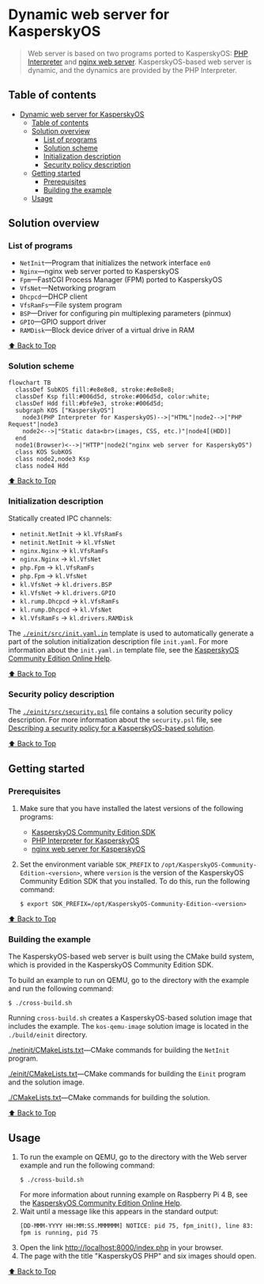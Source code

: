 # Dynamic web server for KasperskyOS

> Web server is based on two programs ported to KasperskyOS: [PHP Interpreter](https://github.com/TSDC-TEAM/php-src-kos) and [nginx web server](https://github.com/TSDC-TEAM/nginx-kos). KasperskyOS-based web server is dynamic, and the dynamics are provided by the PHP Interpreter.

## Table of contents
- [Dynamic web server for KasperskyOS](#dynamic-web-server-for-kasperskyos)
  - [Table of contents](#table-of-contents)
  - [Solution overview](#solution-overview)
    - [List of programs](#list-of-programs)
    - [Solution scheme](#solution-scheme)
    - [Initialization description](#initialization-description)
    - [Security policy description](#security-policy-description)
  - [Getting started](#getting-started)
    - [Prerequisites](#prerequisites)
    - [Building the example](#building-the-example)
  - [Usage](#usage)

## Solution overview

### List of programs

* `NetInit`—Program that initializes the network interface `en0`
* `Nginx`—nginx web server ported to KasperskyOS
* `Fpm`—FastCGI Process Manager (FPM) ported to KasperskyOS
* `VfsNet`—Networking program
* `Dhcpcd`—DHCP client
* `VfsRamFs`—File system program
* `BSP`—Driver for configuring pin multiplexing parameters (pinmux)
* `GPIO`—GPIO support driver
* `RAMDisk`—Block device driver of a virtual drive in RAM

[⬆ Back to Top](#Table-of-contents)

### Solution scheme

```mermaid
flowchart TB
  classDef SubKOS fill:#e8e8e8, stroke:#e8e8e8;
  classDef Ksp fill:#006d5d, stroke:#006d5d, color:white;
  classDef Hdd fill:#bfe9e3, stroke:#006d5d;
  subgraph KOS ["KasperskyOS"]
    node3(PHP Interpreter for KasperskyOS)-->|"HTML"|node2-->|"PHP Request"|node3
    node2<-->|"Static data<br>(images, CSS, etc.)"|node4[(HDD)]
  end
  node1(Browser)<-->|"HTTP"|node2("nginx web server for KasperskyOS")
  class KOS SubKOS
  class node2,node3 Ksp
  class node4 Hdd
```

[⬆ Back to Top](#Table-of-contents)

### Initialization description

Statically created IPC channels:

* `netinit.NetInit` → `kl.VfsRamFs`
* `netinit.NetInit` → `kl.VfsNet`
* `nginx.Nginx` → `kl.VfsRamFs`
* `nginx.Nginx` → `kl.VfsNet`
* `php.Fpm` → `kl.VfsRamFs`
* `php.Fpm` → `kl.VfsNet`
* `kl.VfsNet` → `kl.drivers.BSP`
* `kl.VfsNet` → `kl.drivers.GPIO`
* `kl.rump.Dhcpcd` → `kl.VfsRamFs`
* `kl.rump.Dhcpcd` → `kl.VfsNet`
* `kl.VfsRamFs` → `kl.drivers.RAMDisk`

The [`./einit/src/init.yaml.in`](einit/src/init.yaml.in) template is used to automatically generate a part of the solution initialization description file `init.yaml`. For more information about the `init.yaml.in` template file, see the [KasperskyOS Community Edition Online Help](https://click.kaspersky.com/?hl=en-us&link=online_help&pid=kos&version=1.2&customization=KCE_cmake_yaml_templates).

[⬆ Back to Top](#Table-of-contents)

### Security policy description

The [`./einit/src/security.psl`](einit/src/security.psl) file contains a solution security policy description. For more information about the `security.psl` file, see [Describing a security policy for a KasperskyOS-based solution](https://click.kaspersky.com/?hl=en-us&link=online_help&pid=kos&version=1.2&customization=KCE_ssp_descr).

[⬆ Back to Top](#Table-of-contents)

## Getting started

### Prerequisites

1. Make sure that you have installed the latest versions of the following programs:

   * [KasperskyOS Community Edition SDK](https://os.kaspersky.com/development/)
   * [PHP Interpreter for KasperskyOS](https://github.com/TSDC-TEAM/php-src-kos)
   * [nginx web server for KasperskyOS](https://github.com/TSDC-TEAM/nginx-kos)
1. Set the environment variable `SDK_PREFIX` to `/opt/KasperskyOS-Community-Edition-<version>`, where `version` is the version of the KasperskyOS Community Edition SDK that you installed. To do this, run the following command:
   ```
   $ export SDK_PREFIX=/opt/KasperskyOS-Community-Edition-<version>
   ```

[⬆ Back to Top](#Table-of-contents)

### Building the example

The KasperskyOS-based web server is built using the CMake build system, which is provided in the KasperskyOS Community Edition SDK.

To build an example to run on QEMU, go to the directory with the example and run the following command:
```
$ ./cross-build.sh
```
Running `cross-build.sh` creates a KasperskyOS-based solution image that includes the example. The `kos-qemu-image` solution image is located in the `./build/einit` directory.

[./netinit/CMakeLists.txt](netinit/CMakeLists.txt)—CMake commands for building the `NetInit` program.

[./einit/CMakeLists.txt](einit/CMakeLists.txt)—CMake commands for building the `Einit` program and the solution image.

[./CMakeLists.txt](CMakeLists.txt)—CMake commands for building the solution.

[⬆ Back to Top](#Table-of-contents)

## Usage

1. To run the example on QEMU, go to the directory with the Web server example and run the following command:
   ```
   $ ./cross-build.sh
   ```
   For more information about running example on Raspberry Pi 4 B, see the [KasperskyOS Community Edition Online Help](https://click.kaspersky.com/?hl=en-us&link=online_help&pid=kos&version=1.2&customization=KCE_running_sample_programs_rpi).
1. Wait until a message like this appears in the standard output:
    ```
    [DD-MMM-YYYY HH:MM:SS.MMMMMM] NOTICE: pid 75, fpm_init(), line 83: fpm is running, pid 75
    ```
1. Open the link <http://localhost:8000/index.php> in your browser.
1. The page with the title "KasperskyOS PHP" and six images should open.

[⬆ Back to Top](#Table-of-contents)
